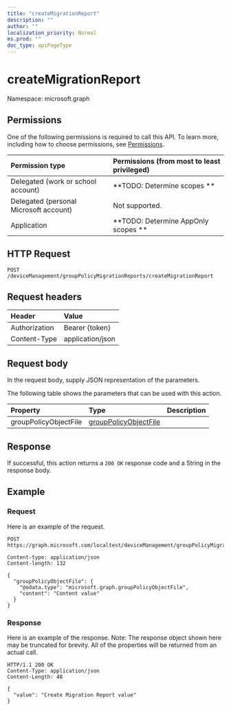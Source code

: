 ```yaml
---
title: "createMigrationReport"
description: ""
author: ""
localization_priority: Normal
ms.prod: ""
doc_type: apiPageType
---
```


# createMigrationReport

Namespace: microsoft.graph



## Permissions
One of the following permissions is required to call this API. To learn more, including how to choose permissions, see [Permissions](/concepts/permissions-reference.md).

|Permission type|Permissions (from most to least privileged)|
|:---|:---|
|Delegated (work or school account)|**TODO: Determine scopes **|
|Delegated (personal Microsoft account)|Not supported.|
|Application|**TODO: Determine AppOnly scopes **|

## HTTP Request
<!-- {
  "blockType": "ignored"
}
-->
``` http
POST /deviceManagement/groupPolicyMigrationReports/createMigrationReport
```

## Request headers
|Header|Value|
|:---|:---|
|Authorization|Bearer {token}|
|Content-Type|application/json|

## Request body
In the request body, supply JSON representation of the parameters.

The following table shows the parameters that can be used with this action.

|Property|Type|Description|
|:---|:---|:---|
|groupPolicyObjectFile|[groupPolicyObjectFile](../resources/grouppolicyobjectfile.md)||



## Response
If successful, this action returns a `200 OK` response code and a String in the response body.

## Example

### Request
Here is an example of the request.
<!-- {
  "blockType": "request",
  "name": "grouppolicymigrationreport_createmigrationreport"
}
-->
``` http
POST https://graph.microsoft.com/localtest/deviceManagement/groupPolicyMigrationReports/createMigrationReport

Content-type: application/json
Content-length: 132

{
  "groupPolicyObjectFile": {
    "@odata.type": "microsoft.graph.groupPolicyObjectFile",
    "content": "Content value"
  }
}
```

### Response
Here is an example of the response. Note: The response object shown here may be truncated for brevity. All of the properties will be returned from an actual call.
<!-- {
  "blockType": "response",
  "truncated": true,
  "@odata.type": "edm.string"
}
-->
``` http
HTTP/1.1 200 OK
Content-Type: application/json
Content-Length: 48

{
  "value": "Create Migration Report value"
}
```

